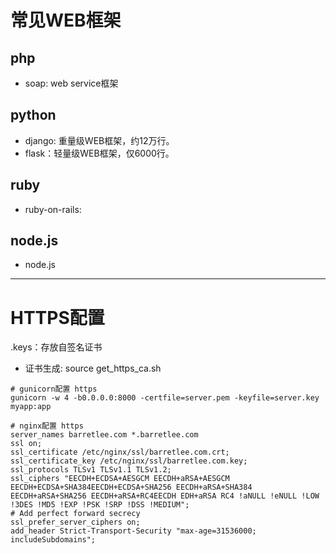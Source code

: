 
# 常见WEB框架

## php
* soap: web service框架


## python
* django: 重量级WEB框架，约12万行。
* flask：轻量级WEB框架，仅6000行。

## ruby
* ruby-on-rails: 

## node.js
* node.js

---
# HTTPS配置
.keys：存放自签名证书
* 证书生成: source get_https_ca.sh

```
# gunicorn配置 https
gunicorn -w 4 -b0.0.0.0:8000 -certfile=server.pem -keyfile=server.key myapp:app

# nginx配置 https
server_names barretlee.com *.barretlee.com
ssl on;
ssl_certificate /etc/nginx/ssl/barretlee.com.crt;
ssl_certificate_key /etc/nginx/ssl/barretlee.com.key;
ssl_protocols TLSv1 TLSv1.1 TLSv1.2;
ssl_ciphers "EECDH+ECDSA+AESGCM EECDH+aRSA+AESGCM EECDH+ECDSA+SHA384EECDH+ECDSA+SHA256 EECDH+aRSA+SHA384 EECDH+aRSA+SHA256 EECDH+aRSA+RC4EECDH EDH+aRSA RC4 !aNULL !eNULL !LOW !3DES !MD5 !EXP !PSK !SRP !DSS !MEDIUM";
# Add perfect forward secrecy
ssl_prefer_server_ciphers on;
add_header Strict-Transport-Security "max-age=31536000; includeSubdomains";
```